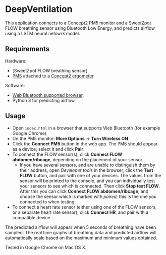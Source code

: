 # DeepVentilation

This application connects to a Concept2 PM5 monitor and a SweetZpot FLOW
breathing sensor using Bluetooth Low Energy, and predicts airflow using a LSTM
neural netowrk model. 

## Requirements

Hardware:

* [SweetZpot FLOW breathing sensor].
* [PM5](https://www.concept2.com/indoor-rowers/performance-monitors) attached to a [Concept2 ergometer](https://www.concept2.com).

Software:

* [Web Bluetooth supported browser](https://caniuse.com/#feat=web-bluetooth).
* Python 3 for predicting airflow


## Usage

* Open `index.html` in a browser that supports Web Bluetooth (for example Google
  Chrome).
* On the PM5 monitor: **More Options** -> **Turn Wireless ON**
* Click the **Connect PM5** button in the web app. The PM5 should appear as
  a device; select it and click **Pair**.
* To connect the FLOW sensor(s), click **Connect FLOW abdomen/ribcage**,
  depending on the placement of your sensor. 
    - If you have several sensors, and are unable to distinguish them by their
      address, open *Developer tools* in the browser, click the **Test FLOW**
      button, and pair with one of your devices. The values from the sensor will
      be printed to the console, and you can individually test your sensors to
      see which is connected. Then click **Stop test FLOW**. After this you can
      click **Connect FLOW abdomen/ribcage**, and choose the sensor which is
      marked with *paired*; this is the one you connected to when testing.
* To connect a heart rate sensor (either using one of the FLOW sensors, or a
  separate heart rate sensor), click **Connect HR**, and pair with a compatible
  device.

The predicted airflow will appear when 5 seconds of breathing have been sampled.
The real time graphs of breathing data and predicted airflow will automatically
scale based on the maximum and minimum values obtained.


Tested in Google Chrome on Mac OS X.
